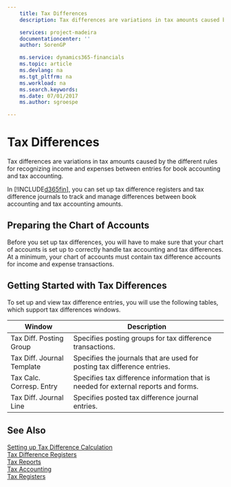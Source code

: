 ```yaml
---
    title: Tax Differences
    description: Tax differences are variations in tax amounts caused by the different rules for recognizing income and expenses between entries for book accounting and tax accounting.

    services: project-madeira 
    documentationcenter: ''
    author: SorenGP

    ms.service: dynamics365-financials
    ms.topic: article
    ms.devlang: na
    ms.tgt_pltfrm: na
    ms.workload: na
    ms.search.keywords:
    ms.date: 07/01/2017
    ms.author: sgroespe

---
```

# Tax Differences
Tax differences are variations in tax amounts caused by the different rules for recognizing income and expenses between entries for book accounting and tax accounting.  

In [!INCLUDE[d365fin](../../includes/d365fin_md.md)], you can set up tax difference registers and tax difference journals to track and manage differences between book accounting and tax accounting amounts.  

## Preparing the Chart of Accounts  
Before you set up tax differences, you will have to make sure that your chart of accounts is set up to correctly handle tax accounting and tax differences. At a minimum, your chart of accounts must contain tax difference accounts for income and expense transactions.  

## Getting Started with Tax Differences  
To set up and view tax difference entries, you will use the following tables, which support tax differences windows.  

|Window|Description|  
|------------|---------------------------------------|  
|Tax Diff. Posting Group|Specifies posting groups for tax difference transactions.|  
|Tax Diff. Journal Template|Specifies the journals that are used for posting tax difference entries.|  
|Tax Calc. Corresp. Entry|Specifies tax difference information that is needed for external reports and forms.|  
|Tax Diff. Journal Line|Specifies posted tax difference journal entries.|  

## See Also  
 [Setting up Tax Difference Calculation](setting-up-tax-difference-calculation.md)   
 [Tax Difference Registers](tax-difference-registers.md)   
 [Tax Reports](assetId:///e42ca8e7-1cee-4fb8-9f71-e596f29cabc3)   
 [Tax Accounting](tax-accounting.md)   
 [Tax Registers](tax-registers.md)
